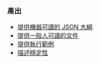 ### 產出

  *  [提供機器可讀的 JSON 大綱](artifacts/provide-machine-readable-json-schema.md)
  *  [提供一般人可讀的文件](artifacts/provide-human-readable-docs.md)
  *  [提供執行範例](artifacts/provide-executable-examples.md)
  *  [描述穩定性](artifacts/describe-stability.md)
